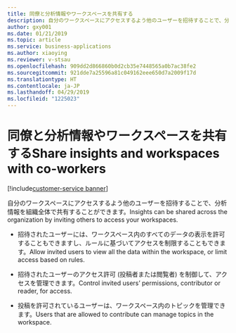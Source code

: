 ```yaml
---
title: 同僚と分析情報やワークスペースを共有する
description: 自分のワークスペースにアクセスするよう他のユーザーを招待することで、分析情報を組織全体で共有することができます。
author: gxy001
ms.date: 01/21/2019
ms.topic: article
ms.service: business-applications
ms.author: xiaoying
ms.reviewer: v-stsau
ms.openlocfilehash: 909dd2d866860b0d2cb35e7448565a0b7ac38fe2
ms.sourcegitcommit: 921dde7a25596a81c049162eee650d7a2009f17d
ms.translationtype: HT
ms.contentlocale: ja-JP
ms.lasthandoff: 04/29/2019
ms.locfileid: "1225023"
---
```

# <a name="share-insights-and-workspaces-with-co-workers"></a><span data-ttu-id="8d24b-103">同僚と分析情報やワークスペースを共有する</span><span class="sxs-lookup"><span data-stu-id="8d24b-103">Share insights and workspaces with co-workers</span></span>
[!include[customer-service banner](../../../includes/dynamics365-ai-customer-service.md)]


<span data-ttu-id="8d24b-104">自分のワークスペースにアクセスするよう他のユーザーを招待することで、分析情報を組織全体で共有することができます。</span><span class="sxs-lookup"><span data-stu-id="8d24b-104">Insights can be shared across the organization by inviting others to access your workspaces.</span></span>

- <span data-ttu-id="8d24b-105">招待されたユーザーには、ワークスペース内のすべてのデータの表示を許可することもできますし、ルールに基づいてアクセスを制限することもできます。</span><span class="sxs-lookup"><span data-stu-id="8d24b-105">Allow invited users to view all the data within the workspace, or limit access based on rules.</span></span>

- <span data-ttu-id="8d24b-106">招待されたユーザーのアクセス許可 (投稿者または閲覧者) を制御して、アクセスを管理できます。</span><span class="sxs-lookup"><span data-stu-id="8d24b-106">Control invited users’ permissions, contributor or reader, for access.</span></span>

- <span data-ttu-id="8d24b-107">投稿を許可されているユーザーは、ワークスペース内のトピックを管理できます。</span><span class="sxs-lookup"><span data-stu-id="8d24b-107">Users that are allowed to contribute can manage topics in the workspace.</span></span>
